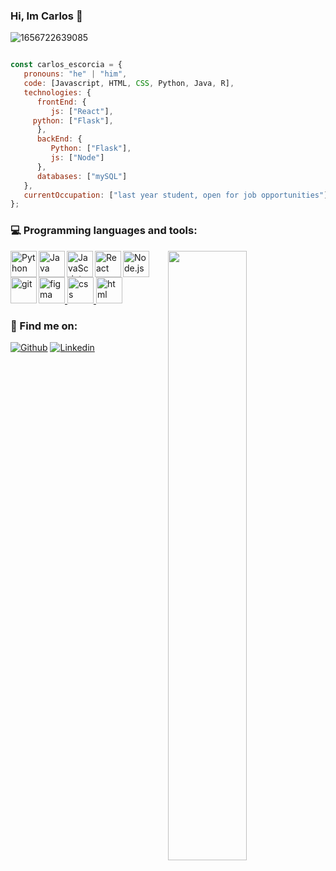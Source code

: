 ### Hi, Im Carlos 👋

![1656722639085](https://user-images.githubusercontent.com/51061057/178053371-f37a7dc7-be9c-4bf9-994d-4919a81e017f.jpg)

```javascript

const carlos_escorcia = {
   pronouns: "he" | "him",
   code: [Javascript, HTML, CSS, Python, Java, R],
   technologies: {
      frontEnd: {
         js: ["React"],
	 python: ["Flask"],
      },
      backEnd: {
         Python: ["Flask"],
         js: ["Node"]
      },
      databases: ["mySQL"]
   },
   currentOccupation: ["last year student, open for job opportunities"]
};
```
### :computer: Programming languages and tools: 
<p>
	<img width="50%" align="right" src="https://github-readme-stats.vercel.app/api?username=escorcia21&show_icons=true&hide_border=true" />

<a href="https://www.python.org" target="_blank"><img align="left" alt="Python" height ="42px" src="https://raw.githubusercontent.com/rahul-jha98/github_readme_icons/main/language_and_tools/square/python/python.svg"></a>
<a href="https://www.java.com" target="_blank"><img align="left" alt="Java" height ="42px" src="https://raw.githubusercontent.com/rahul-jha98/github_readme_icons/main/language_and_tools/square/java/java.svg"></a>
<a href="https://developer.mozilla.org/en-US/docs/Web/JavaScript" target="_blank"> <img align="left" alt="JavaScript" height ="42px"  src="https://raw.githubusercontent.com/rahul-jha98/github_readme_icons/main/language_and_tools/square/javascript/javascript.svg"> </a>
<a href="https://reactjs.org/" target="_blank"> <img align="left" alt="React" height ="42px" src="https://raw.githubusercontent.com/rahul-jha98/github_readme_icons/main/language_and_tools/square/react/react.svg"></a>
<a href="https://nodejs.org" target="_blank"><img align="left" alt="Node.js" height ="42px" src="https://raw.githubusercontent.com/rahul-jha98/github_readme_icons/main/language_and_tools/square/node/node.svg"></a>
<a href="https://git-scm.com/" target="_blank"> <img src="https://raw.githubusercontent.com/rahul-jha98/github_readme_icons/main/language_and_tools/square/git-scm/git-scm.svg" align="left" alt="git" height='42px'/> </a>
<a href="https://www.figma.com/" target="_blank"> <img src="https://raw.githubusercontent.com/rahul-jha98/github_readme_icons/main/language_and_tools/square/figma/figma.svg" alt="figma" height='42px'/> </a>
<a href="https://developer.mozilla.org/es/docs/Web/CSS" target="_blank"> <img src="https://raw.githubusercontent.com/rahul-jha98/README_icons/main/language_and_tools/square/css/css.svg" alt="css" height='42px'/> </a>
<a href="https://developer.mozilla.org/es/docs/Learn/Getting_started_with_the_web/HTML_basics" target="_blank"> <img src="https://raw.githubusercontent.com/rahul-jha98/README_icons/main/language_and_tools/square/html/html.svg" alt="html" height='42px'/> </a>
</p>

### 🚀 Find me on:
[![Github](https://img.shields.io/badge/-Github-000?style=flat&logo=Github&logoColor=white)](https://github.com/escorcia21)
[![Linkedin](https://img.shields.io/badge/-LinkedIn-blue?style=flat&logo=Linkedin&logoColor=white)](https://www.linkedin.com/in/escorcia26/)


